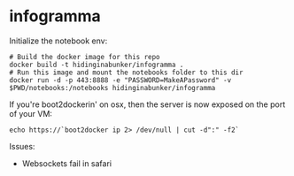 infogramma
==========

Initialize the notebook env:

```
# Build the docker image for this repo
docker build -t hidinginabunker/infogramma .
# Run this image and mount the notebooks folder to this dir
docker run -d -p 443:8888 -e "PASSWORD=MakeAPassword" -v $PWD/notebooks:/notebooks hidinginabunker/infogramma
```

If you're boot2dockerin' on osx, then the server is now exposed on the port of your VM:
```
echo https://`boot2docker ip 2> /dev/null | cut -d":" -f2`
```

Issues:
- Websockets fail in safari
